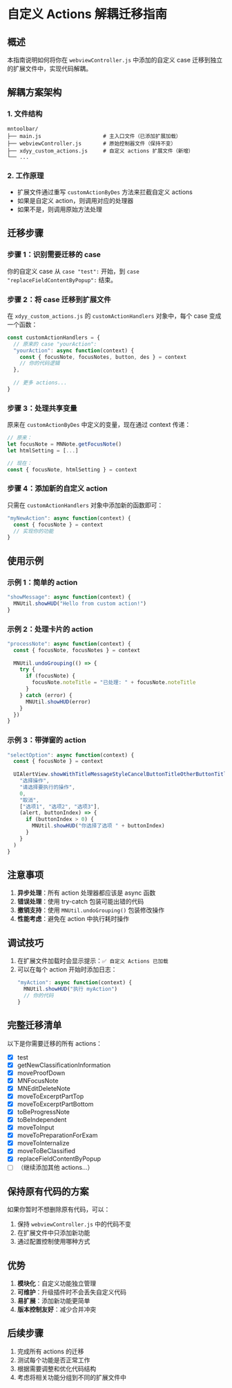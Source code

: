 # 自定义 Actions 解耦迁移指南

## 概述

本指南说明如何将你在 `webviewController.js` 中添加的自定义 case 迁移到独立的扩展文件中，实现代码解耦。

## 解耦方案架构

### 1. 文件结构
```
mntoolbar/
├── main.js                    # 主入口文件（已添加扩展加载）
├── webviewController.js       # 原始控制器文件（保持不变）
├── xdyy_custom_actions.js     # 自定义 actions 扩展文件（新增）
└── ...
```

### 2. 工作原理

- 扩展文件通过重写 `customActionByDes` 方法来拦截自定义 actions
- 如果是自定义 action，则调用对应的处理器
- 如果不是，则调用原始方法处理

## 迁移步骤

### 步骤 1：识别需要迁移的 case

你的自定义 case 从 `case "test":` 开始，到 `case "replaceFieldContentByPopup":` 结束。

### 步骤 2：将 case 迁移到扩展文件

在 `xdyy_custom_actions.js` 的 `customActionHandlers` 对象中，每个 case 变成一个函数：

```javascript
const customActionHandlers = {
  // 原来的 case "yourAction":
  "yourAction": async function(context) {
    const { focusNote, focusNotes, button, des } = context
    // 你的代码逻辑
  },
  
  // 更多 actions...
}
```

### 步骤 3：处理共享变量

原来在 `customActionByDes` 中定义的变量，现在通过 context 传递：

```javascript
// 原来：
let focusNote = MNNote.getFocusNote()
let htmlSetting = [...]

// 现在：
const { focusNote, htmlSetting } = context
```

### 步骤 4：添加新的自定义 action

只需在 `customActionHandlers` 对象中添加新的函数即可：

```javascript
"myNewAction": async function(context) {
  const { focusNote } = context
  // 实现你的功能
}
```

## 使用示例

### 示例 1：简单的 action

```javascript
"showMessage": async function(context) {
  MNUtil.showHUD("Hello from custom action!")
}
```

### 示例 2：处理卡片的 action

```javascript
"processNote": async function(context) {
  const { focusNote, focusNotes } = context
  
  MNUtil.undoGrouping(() => {
    try {
      if (focusNote) {
        focusNote.noteTitle = "已处理: " + focusNote.noteTitle
      }
    } catch (error) {
      MNUtil.showHUD(error)
    }
  })
}
```

### 示例 3：带弹窗的 action

```javascript
"selectOption": async function(context) {
  const { focusNote } = context
  
  UIAlertView.showWithTitleMessageStyleCancelButtonTitleOtherButtonTitlesTapBlock(
    "选择操作",
    "请选择要执行的操作",
    0,
    "取消",
    ["选项1", "选项2", "选项3"],
    (alert, buttonIndex) => {
      if (buttonIndex > 0) {
        MNUtil.showHUD("你选择了选项 " + buttonIndex)
      }
    }
  )
}
```

## 注意事项

1. **异步处理**：所有 action 处理器都应该是 async 函数
2. **错误处理**：使用 try-catch 包装可能出错的代码
3. **撤销支持**：使用 `MNUtil.undoGrouping()` 包装修改操作
4. **性能考虑**：避免在 action 中执行耗时操作

## 调试技巧

1. 在扩展文件加载时会显示提示：`✅ 自定义 Actions 已加载`
2. 可以在每个 action 开始时添加日志：
   ```javascript
   "myAction": async function(context) {
     MNUtil.showHUD("执行 myAction")
     // 你的代码
   }
   ```

## 完整迁移清单

以下是你需要迁移的所有 actions：

- [x] test
- [x] getNewClassificationInformation  
- [x] moveProofDown
- [x] MNFocusNote
- [x] MNEditDeleteNote
- [x] moveToExcerptPartTop
- [x] moveToExcerptPartBottom
- [x] toBeProgressNote
- [x] toBeIndependent
- [x] moveToInput
- [x] moveToPreparationForExam
- [x] moveToInternalize
- [x] moveToBeClassified
- [x] replaceFieldContentByPopup
- [ ] （继续添加其他 actions...）

## 保持原有代码的方案

如果你暂时不想删除原有代码，可以：

1. 保持 `webviewController.js` 中的代码不变
2. 在扩展文件中只添加新功能
3. 通过配置控制使用哪种方式

## 优势

1. **模块化**：自定义功能独立管理
2. **可维护**：升级插件时不会丢失自定义代码  
3. **易扩展**：添加新功能更简单
4. **版本控制友好**：减少合并冲突

## 后续步骤

1. 完成所有 actions 的迁移
2. 测试每个功能是否正常工作
3. 根据需要调整和优化代码结构
4. 考虑将相关功能分组到不同的扩展文件中